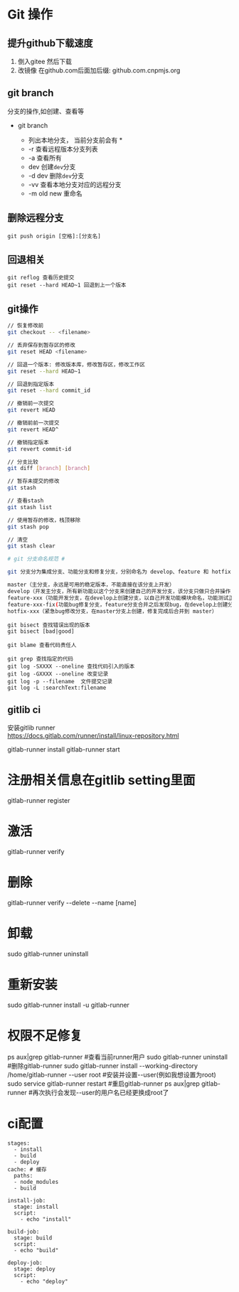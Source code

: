 # Git 操作 #

## 提升github下载速度 ##

1. 倒入gitee 然后下载  
2. 改镜像 在github.com后面加后缀: github.com.cnpmjs.org

## git branch ##

分支的操作,如创建、查看等

- git branch 

	+ 列出本地分支， 当前分支前会有 *
	+ -r 查看远程版本分支列表
	+ -a 查看所有
	+ dev 创建`dev`分支
	+ -d dev 删除`dev`分支
	+ -vv 查看本地分支对应的远程分支
	+ -m old new 重命名

## 删除远程分支 ##

```
git push origin [空格]:[分支名]
```

## 回退相关 ##

```
git reflog 查看历史提交
git reset --hard HEAD~1 回退到上一个版本
```

## git操作 ##
```bash
// 恢复修改前
git checkout -- <filename>

// 丢弃保存到暂存区的修改
git reset HEAD <filename>

// 回退一个版本: 修改版本库，修改暂存区，修改工作区
git reset --hard HEAD~1

// 回退到指定版本
git reset --hard commit_id

// 撤销前一次提交
git revert HEAD 

// 撤销前前一次提交
git revert HEAD^

// 撤销指定版本
git revert commit-id

// 分支比较
git diff [branch] [branch]

// 暂存未提交的修改
git stash

// 查看stash
git stash list

// 使用暂存的修改，栈顶移除
git stash pop

// 清空
git stash clear

# git 分支命名规范 #

git 分支分为集成分支、功能分支和修复分支，分别命名为 develop、feature 和 hotfix，均为单数。不可使用 features、future、hotfixes、hotfixs 等错误名称。

master（主分支，永远是可用的稳定版本，不能直接在该分支上开发）
develop（开发主分支，所有新功能以这个分支来创建自己的开发分支，该分支只做只合并操作，不能直接在该分支上开发）
feature-xxx（功能开发分支，在develop上创建分支，以自己开发功能模块命名，功能测试正常后合并到develop分支）
feature-xxx-fix(功能bug修复分支，feature分支合并之后发现bug，在develop上创建分支修复，之后合并回develop分支。PS:feature分支在申请合并之后，未合并之前还是可以提交代码的，所以feature在合并之前还可以在原分支上继续修复bug)
hotfix-xxx（紧急bug修改分支，在master分支上创建，修复完成后合并到 master）
```

```
git bisect 查找错误出现的版本
git bisect [bad|good]

git blame 查看代码责任人

git grep 查找指定的代码
git log -SXXXX --oneline 查找代码引入的版本
git log -GXXXX --oneline 改变记录
git log -p --filename  文件提交记录
git log -L :searchText:filename
```

## gitlib ci #

安装gitlib runner  
https://docs.gitlab.com/runner/install/linux-repository.html

gitlab-runner install
gitlab-runner start
# 注册相关信息在gitlib setting里面
gitlab-runner register
# 激活
gitlab-runner verify
# 删除 
gitlab-runner verify --delete --name [name]

# 卸载
sudo gitlab-runner uninstall

# 重新安装
sudo gitlab-runner install -u gitlab-runner

# 权限不足修复
ps aux|grep gitlab-runner  #查看当前runner用户
sudo gitlab-runner uninstall  #删除gitlab-runner
sudo gitlab-runner install --working-directory /home/gitlab-runner --user root   #安装并设置--user(例如我想设置为root)
sudo service gitlab-runner restart  #重启gitlab-runner
ps aux|grep gitlab-runner #再次执行会发现--user的用户名已经更换成root了

# ci配置
```
stages:
  - install
  - build
  - deploy
cache: # 缓存
  paths:
  - node_modules
  - build

install-job:
  stage: install
  script:
    - echo "install"

build-job:
  stage: build
  script:
  - echo "build"

deploy-job:
  stage: deploy
  script:
    - echo "deploy"
```
